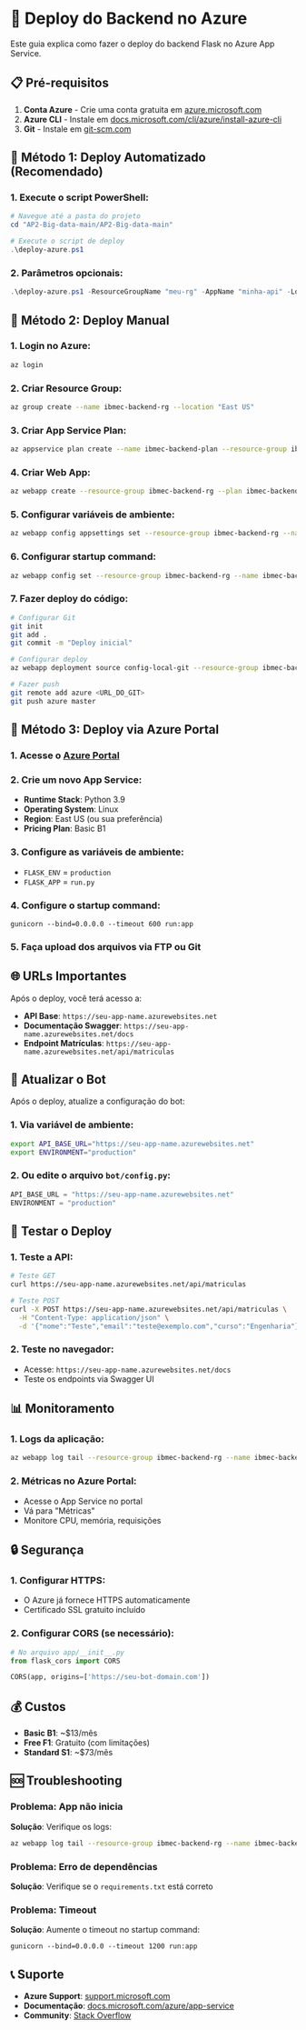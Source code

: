 # 🚀 Deploy do Backend no Azure

Este guia explica como fazer o deploy do backend Flask no Azure App Service.

## 📋 Pré-requisitos

1. **Conta Azure** - Crie uma conta gratuita em [azure.microsoft.com](https://azure.microsoft.com)
2. **Azure CLI** - Instale em [docs.microsoft.com/cli/azure/install-azure-cli](https://docs.microsoft.com/cli/azure/install-azure-cli)
3. **Git** - Instale em [git-scm.com](https://git-scm.com)

## 🔧 Método 1: Deploy Automatizado (Recomendado)

### 1. Execute o script PowerShell:

```powershell
# Navegue até a pasta do projeto
cd "AP2-Big-data-main/AP2-Big-data-main"

# Execute o script de deploy
.\deploy-azure.ps1
```

### 2. Parâmetros opcionais:

```powershell
.\deploy-azure.ps1 -ResourceGroupName "meu-rg" -AppName "minha-api" -Location "Brazil South" -Sku "B1"
```

## 🔧 Método 2: Deploy Manual

### 1. Login no Azure:

```bash
az login
```

### 2. Criar Resource Group:

```bash
az group create --name ibmec-backend-rg --location "East US"
```

### 3. Criar App Service Plan:

```bash
az appservice plan create --name ibmec-backend-plan --resource-group ibmec-backend-rg --sku B1 --is-linux
```

### 4. Criar Web App:

```bash
az webapp create --resource-group ibmec-backend-rg --plan ibmec-backend-plan --name ibmec-backend-api --runtime "PYTHON|3.9"
```

### 5. Configurar variáveis de ambiente:

```bash
az webapp config appsettings set --resource-group ibmec-backend-rg --name ibmec-backend-api --settings FLASK_ENV=production FLASK_APP=run.py
```

### 6. Configurar startup command:

```bash
az webapp config set --resource-group ibmec-backend-rg --name ibmec-backend-api --startup-file "gunicorn --bind=0.0.0.0 --timeout 600 run:app"
```

### 7. Fazer deploy do código:

```bash
# Configurar Git
git init
git add .
git commit -m "Deploy inicial"

# Configurar deploy
az webapp deployment source config-local-git --resource-group ibmec-backend-rg --name ibmec-backend-api

# Fazer push
git remote add azure <URL_DO_GIT>
git push azure master
```

## 🔧 Método 3: Deploy via Azure Portal

### 1. Acesse o [Azure Portal](https://portal.azure.com)

### 2. Crie um novo App Service:
- **Runtime Stack**: Python 3.9
- **Operating System**: Linux
- **Region**: East US (ou sua preferência)
- **Pricing Plan**: Basic B1

### 3. Configure as variáveis de ambiente:
- `FLASK_ENV` = `production`
- `FLASK_APP` = `run.py`

### 4. Configure o startup command:
```
gunicorn --bind=0.0.0.0 --timeout 600 run:app
```

### 5. Faça upload dos arquivos via FTP ou Git

## 🌐 URLs Importantes

Após o deploy, você terá acesso a:

- **API Base**: `https://seu-app-name.azurewebsites.net`
- **Documentação Swagger**: `https://seu-app-name.azurewebsites.net/docs`
- **Endpoint Matrículas**: `https://seu-app-name.azurewebsites.net/api/matriculas`

## 🔄 Atualizar o Bot

Após o deploy, atualize a configuração do bot:

### 1. Via variável de ambiente:

```bash
export API_BASE_URL="https://seu-app-name.azurewebsites.net"
export ENVIRONMENT="production"
```

### 2. Ou edite o arquivo `bot/config.py`:

```python
API_BASE_URL = "https://seu-app-name.azurewebsites.net"
ENVIRONMENT = "production"
```

## 🧪 Testar o Deploy

### 1. Teste a API:

```bash
# Teste GET
curl https://seu-app-name.azurewebsites.net/api/matriculas

# Teste POST
curl -X POST https://seu-app-name.azurewebsites.net/api/matriculas \
  -H "Content-Type: application/json" \
  -d '{"nome":"Teste","email":"teste@exemplo.com","curso":"Engenharia"}'
```

### 2. Teste no navegador:
- Acesse: `https://seu-app-name.azurewebsites.net/docs`
- Teste os endpoints via Swagger UI

## 📊 Monitoramento

### 1. Logs da aplicação:
```bash
az webapp log tail --resource-group ibmec-backend-rg --name ibmec-backend-api
```

### 2. Métricas no Azure Portal:
- Acesse o App Service no portal
- Vá para "Métricas"
- Monitore CPU, memória, requisições

## 🔒 Segurança

### 1. Configurar HTTPS:
- O Azure já fornece HTTPS automaticamente
- Certificado SSL gratuito incluído

### 2. Configurar CORS (se necessário):
```python
# No arquivo app/__init__.py
from flask_cors import CORS

CORS(app, origins=['https://seu-bot-domain.com'])
```

## 💰 Custos

- **Basic B1**: ~$13/mês
- **Free F1**: Gratuito (com limitações)
- **Standard S1**: ~$73/mês

## 🆘 Troubleshooting

### Problema: App não inicia
**Solução**: Verifique os logs:
```bash
az webapp log tail --resource-group ibmec-backend-rg --name ibmec-backend-api
```

### Problema: Erro de dependências
**Solução**: Verifique se o `requirements.txt` está correto

### Problema: Timeout
**Solução**: Aumente o timeout no startup command:
```
gunicorn --bind=0.0.0.0 --timeout 1200 run:app
```

## 📞 Suporte

- **Azure Support**: [support.microsoft.com](https://support.microsoft.com)
- **Documentação**: [docs.microsoft.com/azure/app-service](https://docs.microsoft.com/azure/app-service)
- **Community**: [Stack Overflow](https://stackoverflow.com/questions/tagged/azure-app-service) 